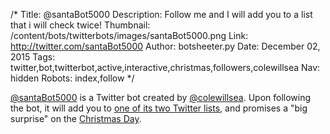 /*
Title: @santaBot5000
Description: Follow me and I will add you to a list that i will check twice!
Thumbnail: /content/bots/twitterbots/images/santaBot5000.png
Link: http://twitter.com/santaBot5000
Author: botsheeter.py
Date: December 02, 2015
Tags: twitter,bot,twitterbot,active,interactive,christmas,followers,colewillsea
Nav: hidden
Robots: index,follow
*/

[@santaBot5000](https://twitter.com/santaBot5000) is a Twitter bot created by [@colewillsea](https://twitter.com/colewillsea). Upon following the bot, it will add you to [one of its two Twitter lists](https://twitter.com/santaBot5000/lists), and promises a "big surprise" on the [Christmas Day](https://en.wikipedia.org/wiki/Christmas).
